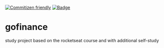 [![Commitizen friendly](https://img.shields.io/badge/commitizen-friendly-brightgreen.svg)](http://commitizen.github.io/cz-cli/) [![Badge](https://img.shields.io/badge/Husky-friendly-%237159c1?style=for-the-badge&logo=ghost)](https://typicode.github.io/husky/#/)


# gofinance
study project based on the rocketseat course and with additional self-study

